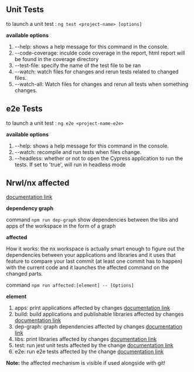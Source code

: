 ## Unit Tests

to launch a unit test : `ng test <project-name> [options]`

**available options**

1. --help: shows a help message for this command in the console.
2. --code-coverage: inculde code coverage in the report, html report will be found in the coverage directory
3. --test-file: specify the name of the test file to be ran
4. --watch: watch files for changes and rerun tests related to changed files.
5. --watch-all: Watch files for changes and rerun all tests when something changes.

## e2e Tests

to launch a unit test : `ng e2e <project-name-e2e>`

**available options**

1. --help: shows a help message for this command in the console.
2. --watch: recompile and run tests when files change.
3. --headless: whether or not to open the Cypress application to run the tests. If set to 'true', will run in headless mode

## Nrwl/nx affected

[documentation link](https://nx.dev/api-npmscripts/)

**dependency graph**

command `npm run dep-graph` show dependencies between the libs and apps of the workspace in the form of a graph

**affected**

How it works: the nx workspace is actually smart enough to figure out the dependencies between your applications and
libraries and it uses that feature to compare your last commit (at least one commit has to happen) with the current code
and it launches the affected command on the changed parts.

command `npm run affected:[element] -- [Options]`

**element**

1. apps: print applications affected by changes [documentation link](https://nx.dev/api-npmscripts/affected-apps)
2. build: build applications and publishable libraries affected by changes [documentation link](https://nx.dev/api-npmscripts/affected-build)
3. dep-graph: graph dependencies affected by changes [documentation link](https://nx.dev/api-npmscripts/affected-dep-graph)
4. libs: print libraries affected by changes [documentation link](https://nx.dev/api-npmscripts/affected-libs)
5. test: run jest unit tests affected by the change [documentation link](https://nx.dev/api-npmscripts/affected-test)
6. e2e: run e2e tests affected by the change [documentation link](https://nx.dev/api-npmscripts/affected-e2e)

**Note:** the affected mechanism is visible if used alongside with git!

